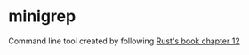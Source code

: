# minigrep

Command line tool created by following [Rust's book chapter 12](https://doc.rust-lang.org/book/ch12-00-an-io-project.html)
